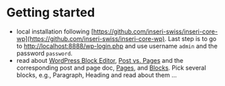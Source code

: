 # Getting started

- local installation following [https://github.com/inseri-swiss/inseri-core-wp](https://github.com/inseri-swiss/inseri-core-wp).
  Last step is to go to [http://localhost:8888/wp-login.php](http://localhost:8888/wp-login.php) and use username `admin` and the password `password`.
- read about [WordPress Block Editor](https://wordpress.org/support/article/wordpress-editor/), [Post vs. Pages](https://wordpress.com/support/post-vs-page/) and the corresponding post and page doc, [Pages](https://wordpress.org/support/article/pages/), and [Blocks](https://wordpress.org/support/article/blocks/). Pick several blocks, e.g., Paragraph, Heading and read about them ...
